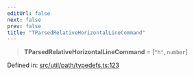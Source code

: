 ```yaml
---
editUrl: false
next: false
prev: false
title: "TParsedRelativeHorizontalLineCommand"
---
```


> **TParsedRelativeHorizontalLineCommand** = \[`"h"`, `number`\]

Defined in: [src/util/path/typedefs.ts:123](https://github.com/fabricjs/fabric.js/blob/b4f67b1cfd353d0e2763b168e07bce6b67895452/src/util/path/typedefs.ts#L123)
